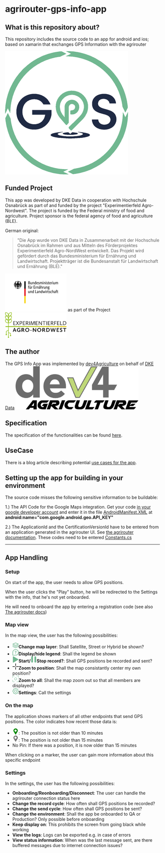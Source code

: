# agrirouter-gps-info-app

## What is this repository about?
This repository includes the source code to an app for android and ios; based on xamarin that exchanges GPS Information with the agrirouter

<img src="assets/images/gpsapp_Logo.png" width="400px"/>


## Funded Project
This app was developed by DKE Data in cooperation with Hochschule Osnabrück as part of and funded by the project "Experimentierfeld Agro-Nordwest". The project is funded by the Federal ministry of food and agriculture. Project sponsor is the federal agency of food and agriculture (BLE).

German original:
> "Die App wurde von DKE Data in Zusammenarbeit mit der Hochschule Osnabrück im Rahmen und aus Mitteln des Förderprojektes Experimentierfeld Agro-NordWest entwickelt. Das Projekt wird gefördert durch das Bundesministerium für Ernährung und Landwirtschaft. Projektträger ist die Bundesanstalt für Landwirtschaft und Ernährung (BLE)."


<img src="assets/images/BMEL_Logo.svg " width="200px"/>
as part of the Project
<img src="assets/images/logo-agro-nordwest.svg" width="200px"/>


## The author
The GPS Info App was implemented by [dev4Agriculture](https://www.dev4Agriculture.de) on behalf of [DKE Data](https://www.my-agrirouter.com)
<img src="assets/images/dev4Agriculture_Logo.svg" width="400px"/>


## Specification
The specification of the functionalities can be found [here](docs/Specification.md).


## UseCase

There is a blog article describing potential [use cases for the app](https://www.dev4agriculture.de/en/2022/12/04/agrirouter-gps-info-app-2/).

## Setting up the app for building in your environment

The source code misses the following sensitive information to be buildable:

1.) The API Code for the Google Maps integration. Get your code [in your google developer account](https://cloud.google.com/maps-platform/) and enter it in the file [AndroidManifest.XML](/Agrirouter/Agrirouter.Android/Properties/AndroidManifest.XML) at __android:name="com.google.android.geo.API_KEY"__

2.) The ApplicationId and the CertificationVersionId have to be entered from an application generated in the agrirouter UI. See [the agrirouter documentation](https://docs.my-agrirouter.com/agrirouter-interface-documentation/latest/applications.html). These codes need to be entered [Constants.cs](/Agrirouter/Agrirouter/Common/Constants.cs)

--- 

## App Handling

### Setup

 On start of the app, the user needs to allow GPS positions. 

 When the user clicks the "Play" button, he will be redirected to the Settings with the info, that he's not yet onboarded. 

 He will need to onboard the app by entering a registration code (see also [The agrirouter docs](https://docs.my-agrirouter.com/agrirouter-interface-documentation/latest/integration/onboarding.html#creating-a-registration-code))


### Map view
In the map view, the user has the following possibilities:
* <img src="assets/images/ic_map_layers.png" width="20">**Change map layer**: Shall Satellite, Street or Hybrid be shown?
* <img src="assets/images/ic_help.png" width="20">**Display/hide legend**: Shall the legend be shown
* <img src="assets/images/ic_start.png" width="20">**Start/<img src="assets/images/ic_pause.png" width="20">Stop record?**: Shall GPS positions be recorded and sent?
* <img src="assets/images/ic_my_position_black.png" width="20">**Zoom to position**: Shall the map consistantly center my own position?
* <img src="assets/images/ic_auto_center_green.png" width="20">**Zoom to all**: Shall the map zoom out so that all members are displayed?
* <img src="assets/images/ic_settings.png" width="20">**Settings**: Call the settings

### On the map

The application shows markers of all other endpoints that send GPS positions. The color indicates how recent those data is:

* <img src="assets/images/ic_pin_online.png" width="20">: The position is not older than 10 minutes
* <img src="assets/images/ic_pin_offline.png" width="20">: The position is not older than 15 minutes
* No Pin: If there was a position, it is now older than 15 minutes

When clicking on a marker, the user can gain more information about this specific endpoint


### Settings
In the settings, the user has the following possibilities:

* **Onboarding/Reonboarding/Disconnect**: The user can handle the agrirouter connection status here
* **Change the record cycle**: How often shall GPS positions be recorded?
* **Change the send cycle**: How often shall GPS positions be sent?
* **Change the environment**: Shall the app be onboarded to QA or Production? Only possible before onboarding
* **Keep display on**: This prohibits the screen from going black while working
* **View the logs**: Logs can be exported e.g. in case of errors
* **View status information**: When was the last message sent, are there buffered messages due to internet connection issues?